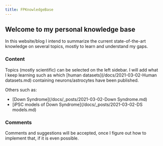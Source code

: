 ```yaml
---
title: FPKnowledgeBase
---
```


## Welcome to my personal knowledge base

In this website/blog I intend to summarize the current state-of-the-art knowledge on several topics, mostly to learn and understand my gaps.

### Content

Topics (mostly scientific) can be selected on the left sidebar.
I will add what I keep learning such as which [human datasets](/docs/2021-03-02-Human datasets.md) containing neurons/astrocytes have been published.

Others such as:
- [Down Syndrome](/docs/_posts/2021-03-02-Down Syndrome.md)
- [iPSC models of Down Syndrome](/docs/_posts/2021-03-02-DS models.md)

### Comments

Comments and suggestions will be accepted, once I figure out how to implement that, if it is even possible.

